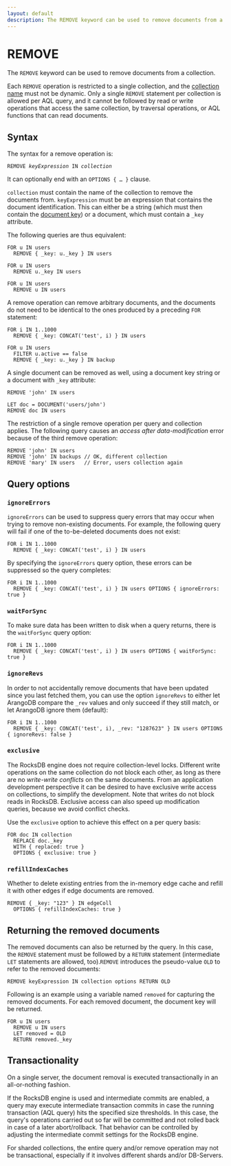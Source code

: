 ```yaml
---
layout: default
description: The REMOVE keyword can be used to remove documents from a collection
---
```


REMOVE
======

The `REMOVE` keyword can be used to remove documents from a collection.

Each `REMOVE` operation is restricted to a single collection, and the 
[collection name](../appendix-glossary.html#collection-name) must not be dynamic.
Only a single `REMOVE` statement per collection is allowed per AQL query, and 
it cannot be followed by read or write operations that access the same collection, by
traversal operations, or AQL functions that can read documents.

Syntax
------

The syntax for a remove operation is:

<pre><code>REMOVE <em>keyExpression</em> IN <em>collection</em></code></pre>

It can optionally end with an `OPTIONS { … }` clause.

`collection` must contain the name of the collection to remove the documents 
from. `keyExpression` must be an expression that contains the document identification.
This can either be a string (which must then contain the
[document key](../appendix-glossary.html#document-key)) or a
document, which must contain a `_key` attribute.

The following queries are thus equivalent:

```aql
FOR u IN users
  REMOVE { _key: u._key } IN users
```

```aql
FOR u IN users
  REMOVE u._key IN users
```

```aql
FOR u IN users
  REMOVE u IN users
```

A remove operation can remove arbitrary documents, and the documents
do not need to be identical to the ones produced by a preceding `FOR` statement:

```aql
FOR i IN 1..1000
  REMOVE { _key: CONCAT('test', i) } IN users
```

```aql
FOR u IN users
  FILTER u.active == false
  REMOVE { _key: u._key } IN backup
```

A single document can be removed as well, using a document key string or a
document with `_key` attribute:

```aql
REMOVE 'john' IN users
```

```aql
LET doc = DOCUMENT('users/john')
REMOVE doc IN users
```

The restriction of a single remove operation per query and collection
applies. The following query causes an _access after data-modification_
error because of the third remove operation:

```aql
REMOVE 'john' IN users
REMOVE 'john' IN backups // OK, different collection
REMOVE 'mary' IN users   // Error, users collection again
```

Query options
-------------

### `ignoreErrors`

`ignoreErrors` can be used to suppress query errors that may occur when trying to
remove non-existing documents. For example, the following query will fail if one
of the to-be-deleted documents does not exist:

```aql
FOR i IN 1..1000
  REMOVE { _key: CONCAT('test', i) } IN users
```

By specifying the `ignoreErrors` query option, these errors can be suppressed so 
the query completes:

```aql
FOR i IN 1..1000
  REMOVE { _key: CONCAT('test', i) } IN users OPTIONS { ignoreErrors: true }
```

### `waitForSync`

To make sure data has been written to disk when a query returns, there is the `waitForSync` 
query option:

```aql
FOR i IN 1..1000
  REMOVE { _key: CONCAT('test', i) } IN users OPTIONS { waitForSync: true }
```

### `ignoreRevs`

In order to not accidentally remove documents that have been updated since you last fetched
them, you can use the option `ignoreRevs` to either let ArangoDB compare the `_rev` values and 
only succeed if they still match, or let ArangoDB ignore them (default):

```aql
FOR i IN 1..1000
  REMOVE { _key: CONCAT('test', i), _rev: "1287623" } IN users OPTIONS { ignoreRevs: false }
```

### `exclusive`

The RocksDB engine does not require collection-level locks. Different write
operations on the same collection do not block each other, as
long as there are no _write-write conflicts_ on the same documents. From an application
development perspective it can be desired to have exclusive write access on collections,
to simplify the development. Note that writes do not block reads in RocksDB.
Exclusive access can also speed up modification queries, because we avoid conflict checks.

Use the `exclusive` option to achieve this  effect on a per query basis:

```aql
FOR doc IN collection
  REPLACE doc._key
  WITH { replaced: true }
  OPTIONS { exclusive: true }
```

### `refillIndexCaches`

Whether to delete existing entries from the in-memory edge cache and refill it
with other edges if edge documents are removed.

```aql
REMOVE { _key: "123" } IN edgeColl
  OPTIONS { refillIndexCaches: true }
```

Returning the removed documents
-------------------------------

The removed documents can also be returned by the query. In this case, the
`REMOVE` statement must be followed by a `RETURN` statement (intermediate `LET`
statements are allowed, too).`REMOVE` introduces the pseudo-value `OLD` to
refer to the removed documents:

```aql
REMOVE keyExpression IN collection options RETURN OLD
```

Following is an example using a variable named `removed` for capturing the removed
documents. For each removed document, the document key will be returned.

```aql
FOR u IN users
  REMOVE u IN users 
  LET removed = OLD 
  RETURN removed._key
```

Transactionality
----------------

On a single server, the document removal is executed transactionally in an
all-or-nothing fashion.

If the RocksDB engine is used and intermediate commits are enabled, a query may
execute intermediate transaction commits in case the running transaction (AQL
query) hits the specified size thresholds. In this case, the query's operations
carried out so far will be committed and not rolled back in case of a later
abort/rollback. That behavior can be controlled by adjusting the intermediate
commit settings for the RocksDB engine. 

For sharded collections, the entire query and/or remove operation may not be
transactional, especially if it involves different shards and/or DB-Servers.
